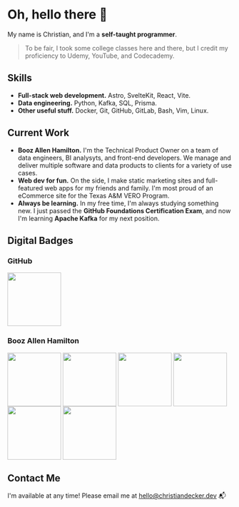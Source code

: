 # Oh, hello there 👋

My name is Christian, and I'm a **self-taught programmer**.

> To be fair, I took some college classes here and there, but I credit my proficiency to Udemy, YouTube, and Codecademy.

## Skills

- **Full-stack web development.** Astro, SvelteKit, React, Vite.
- **Data engineering.** Python, Kafka, SQL, Prisma.
- **Other useful stuff.** Docker, Git, GitHub, GitLab, Bash, Vim, Linux.

## Current Work

- **Booz Allen Hamilton.** I'm the Technical Product Owner on a team of data engineers, BI analysyts, and front-end developers. We manage and deliver multiple software and data products to clients for a variety of use cases.
- **Web dev for fun.** On the side, I make static marketing sites and full-featured web apps for my friends and family. I'm most proud of an eCommerce site for the Texas A&M VERO Program.
- **Always be learning.** In my free time, I'm always studying something new. I just passed the **GitHub Foundations Certification Exam**, and now I'm learning **Apache Kafka** for my next position.

## Digital Badges

### GitHub

<div>
  <img align="top" src="https://images.credly.com/size/680x680/images/024d0122-724d-4c5a-bd83-cfe3c4b7a073/image.png" height="120px" />
</div>

### Booz Allen Hamilton

<div>
  <img align="top" src="https://images.credly.com/size/680x680/images/e773aa24-fb90-4507-b4ac-94bc5972f53e/image.png" height="120px" />
  <img align="top" src="https://images.credly.com/size/680x680/images/287b34ba-177b-49fa-b029-12e913ea82e9/image.png" height="120px" />
  <img align="top" src="https://images.credly.com/size/680x680/images/728b9a01-4025-4c37-a78a-2fb2c27b4788/image.png" height="120px" />
  <img align="top" src="https://images.credly.com/size/680x680/images/6e59a9dc-4721-4f03-9b90-9a8832a0a020/image.png" height="120px" />
  <img align="top" src="https://images.credly.com/size/680x680/images/456bfc1e-850e-4d38-8f58-b0c888410bef/image.png" height="120px" />
  <img align="top" src="https://images.credly.com/size/680x680/images/02b19bf9-76fd-4d41-9d45-90c1587534ae/image.png" height="120px"
</div>

## Contact Me

I'm available at any time! Please email me at [hello@christiandecker.dev](mailto:hello@christiandecker.dev) 📬
